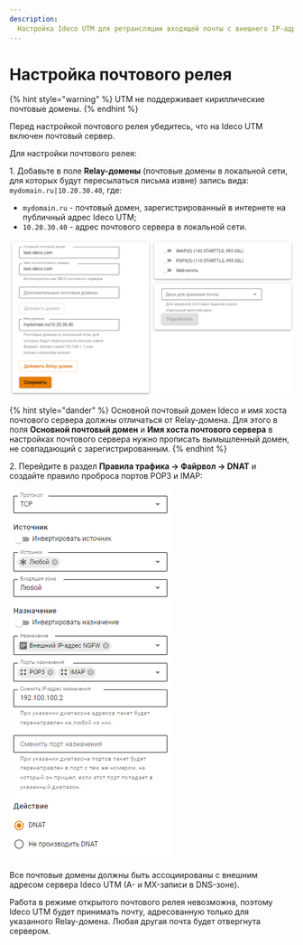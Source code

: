 ```yaml
---
description: 
  Настройка Ideco UTM для ретрансляции входящей почты с внешнего IP-адреса Ideco UTM (с зарегистрированным доменом и настроенными записями у регистратора и провайдера) на почтовый сервер в локальной сети для отправки и доставки почты.
---
```


# Настройка почтового релея

{% hint style="warning" %}
UTM не поддерживает кириллические почтовые домены.
{% endhint %}

Перед настройкой почтового релея убедитесь, что на Ideco UTM включен почтовый сервер.

Для настройки почтового релея:

1\. Добавьте в поле **Relay-домены** (почтовые домены в локальной сети, для которых будут пересылаться письма извне) запись вида: `mydomain.ru|10.20.30.40`, где:

* `mydomain.ru` - почтовый домен, зарегистрированный в интернете на публичный адрес Ideco UTM;
* `10.20.30.40` - адрес почтового сервера в локальной сети.

![](/.gitbook/assets/mail-relay-settings.png)

{% hint style="dander" %}
Основной почтовый домен Ideco и имя хоста почтового сервера должны отличаться от Relay-домена. Для этого в поля **Основной почтовый домен** и **Имя хоста почтового сервера** в настройках почтового сервера нужно прописать вымышленный домен, не совпадающий с зарегистрированным.
{% endhint %}

2\. Перейдите в раздел **Правила трафика -> Файрвол -> DNAT** и создайте правило проброса портов POP3 и IMAP:

![](/.gitbook/assets/mail-relay-settings1.png)

Все почтовые домены должны быть ассоциированы с внешним адресом сервера Ideco UTM (A- и MX-записи в DNS-зоне).

Работа в режиме открытого почтового релея невозможна, поэтому Ideco UTM будет принимать почту, адресованную только для указанного Relay-домена. Любая другая почта будет отвергнута сервером.
